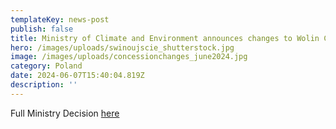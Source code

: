```yaml
---
templateKey: news-post
publish: false
title: Ministry of Climate and Environment announces changes to Wolin Concession
hero: /images/uploads/swinoujscie_shutterstock.jpg
image: /images/uploads/concessionchanges_june2024.jpg
category: Poland
date: 2024-06-07T15:40:04.819Z
description: ''
---
```

Full Ministry Decision [here](blob:https://www.cepetro.com/0b802297-4487-457a-b265-98ca91d5c023)
